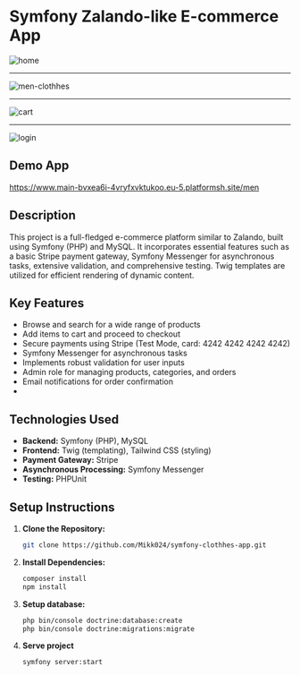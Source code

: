 # Symfony Zalando-like E-commerce App
![home](https://imageupload.io/ib/afSskGF7DwHAErI_1698792747.png)
****
![men-clothhes](https://imageupload.io/ib/QxQGSsTvoLeWaBl_1698792920.png)
****
![cart](https://imageupload.io/ib/AcR0w02LHJn4iB7_1698793158.png)
****
![login](https://imageupload.io/ib/shWm1hfArarcNjP_1698793317.png)

## Demo App
https://www.main-bvxea6i-4vryfxvktukoo.eu-5.platformsh.site/men


## Description

This project is a full-fledged e-commerce platform similar to Zalando, built using Symfony (PHP) and MySQL. It incorporates essential features such as a basic Stripe payment gateway, Symfony Messenger for asynchronous tasks, extensive validation, and comprehensive testing. Twig templates are utilized for efficient rendering of dynamic content.

## Key Features

- Browse and search for a wide range of products
- Add items to cart and proceed to checkout
- Secure payments using Stripe (Test Mode, card: 4242 4242 4242 4242)
- Symfony Messenger for asynchronous tasks
- Implements robust validation for user inputs
- Admin role for managing products, categories, and orders
- Email notifications for order confirmation
- 
## Technologies Used

- **Backend:** Symfony (PHP), MySQL
- **Frontend:** Twig (templating), Tailwind CSS (styling)
- **Payment Gateway:** Stripe 
- **Asynchronous Processing:** Symfony Messenger
- **Testing:** PHPUnit

## Setup Instructions

1. **Clone the Repository:**
   ```bash
   git clone https://github.com/Mikk024/symfony-clothhes-app.git
   
2. **Install Dependencies:**
   ```bash
   composer install
   npm install
3. **Setup database:**
    ```bash
    php bin/console doctrine:database:create
    php bin/console doctrine:migrations:migrate

4. **Serve project**
    ```bash
    symfony server:start
